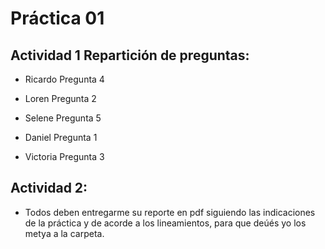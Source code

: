 # Práctica 01

## Actividad 1 Repartición de preguntas:

* Ricardo Pregunta 4

* Loren Pregunta 2

* Selene Pregunta 5

* Daniel Pregunta 1

* Victoria Pregunta 3


## Actividad 2:

* Todos deben entregarme su reporte en pdf siguiendo las indicaciones de la práctica y de acorde a los lineamientos, para que deúés yo los metya a la carpeta.
